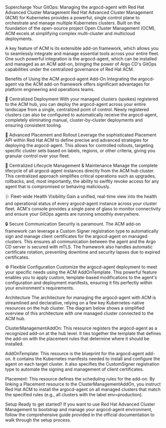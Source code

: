 Supercharge Your GitOps: Managing the argocd-agent with Red Hat Advanced Cluster Management
Red Hat Advanced Cluster Management (ACM) for Kubernetes provides a powerful, single control plane to orchestrate and manage multiple Kubernetes clusters. Built on the foundation of the open-source project Open Cluster Management (OCM), ACM excels at simplifying complex multi-cluster and multicloud deployments.

A key feature of ACM is its extensible add-on framework, which allows you to seamlessly integrate and manage essential tools across your entire fleet. One such powerful integration is the argocd-agent, which can be installed and managed as an ACM add-on, bringing the power of Argo CD's GitOps capabilities under the centralized governance of Red Hat ACM.

Benefits of Using the ACM argocd-agent Add-On
Integrating the argocd-agent via the ACM add-on framework offers significant advantages for platform engineering and operations teams.

🎯 Centralized Deployment
With your managed clusters (spokes) registered to the ACM hub, you can deploy the argocd-agent across your entire landscape from a single, centralized point of control. Newly registered clusters can also be configured to automatically receive the argocd-agent, completely eliminating manual, cluster-by-cluster deployments and ensuring consistent tooling.

🚀 Advanced Placement and Rollout
Leverage the sophisticated Placement API within Red Hat ACM to define precise and advanced strategies for deploying the argocd-agent. This allows for controlled rollouts, targeting specific cluster sets based on labels, regions, or other criteria, giving you granular control over your fleet.

🔧 Centralized Lifecycle Management & Maintenance
Manage the complete lifecycle of all argocd-agent instances directly from the ACM hub cluster. This centralized approach simplifies critical operations such as upgrades, rollbacks, and, most importantly, the ability to swiftly revoke access for any agent that is compromised or behaving maliciously.

🩺 Fleet-wide Health Visibility
Gain a unified, real-time view into the health and operational status of every argocd-agent instance across your cluster fleet. ACM's console provides a single pane of glass to monitor connectivity and ensure your GitOps agents are running smoothly everywhere.

🔒 Secure Communication
Security is paramount. The ACM add-on framework can leverage a Custom Signer registration type to automatically sign and manage client certificates for the argocd-agent on managed clusters. This ensures all communication between the agent and the Argo CD server is secured with mTLS. The framework also handles automatic certificate rotation, preventing downtime and security lapses due to expired certificates.

⚙️ Flexible Configuration
Customize the argocd-agent deployment to meet your specific needs using the ACM AddOnTemplate. This powerful feature enables you to apply custom, template-based modifications to the agent's configuration and deployment manifests, ensuring it fits perfectly within your environment's requirements.

Architecture
The architecture for managing the argocd-agent with ACM is streamlined and declarative, relying on a few key Kubernetes-native resources on the hub cluster. The diagram below shows a simplified overview of this architecture with one managed cluster connected to the ACM hub.

ClusterManagementAddOn: This resource registers the argocd-agent as a recognized add-on at the hub level. It ties together the template that defines the add-on with the placement rules that determine where it should be installed.

AddOnTemplate: This resource is the blueprint for the argocd-agent add-on. It contains the Kubernetes manifests needed to install and configure the agent on each target cluster. It also specifies the CustomSigner registration type to automate the signing and management of client certificates.

Placement: This resource defines the scheduling rules for the add-on. By linking a Placement resource to the ClusterManagementAddOn, you instruct Red Hat ACM to install the argocd-agent on all managed clusters that match the specified rules (e.g., all clusters with the label env=production).

Setup
Ready to get started? If you want to use Red Hat Advanced Cluster Management to bootstrap and manage your argocd-agent environment, follow the comprehensive guide provided in the official documentation to walk through the setup process.
